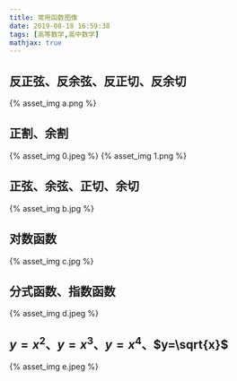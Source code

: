 ```yaml
---
title: 常用函数图像
date: 2019-08-18 16:59:38
tags: [高等数学,高中数学]
mathjax: true
---
```


## 反正弦、反余弦、反正切、反余切
{% asset_img a.png %}
## 正割、余割
{% asset_img 0.jpeg %}
{% asset_img 1.png %}
## 正弦、余弦、正切、余切
{% asset_img b.jpg %}
## 对数函数
{% asset_img c.jpg %}
## 分式函数、指数函数
{% asset_img d.jpeg %}
## $y=x^2$、$y=x^3$、$y=x^4$、$y=\sqrt{x}$
{% asset_img e.jpeg %}